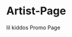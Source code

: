 # Artist-Page
lil kiddos Promo Page

<a href="https://soundcloud.com/molly_molle?utm_source=clipboard&utm_medium=text&utm_campaign=social_sharing" name ="FIND lil kiddo">
